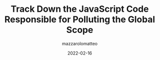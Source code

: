 ---
author: mazzarolomatteo
date: 2022-02-16
draft: true
tags:
  - javascript
target_url: https://mmazzarolo.com/blog/2022-02-16-track-down-the-javascript-code-responsible-for-polluting-the-global-scope/
title: Track Down the JavaScript Code Responsible for Polluting the Global Scope
---